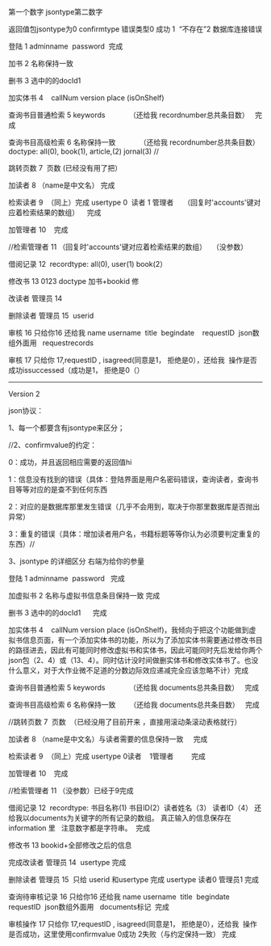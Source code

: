 第一个数字 jsontype第二数字

返回值包jsontype为0 confirmtype 错误类型0 成功 1  “不存在”2 数据库连接错误      

 登陆 1 adminname  password  完成 

加书 2 名称保持一致         

删书 3 选中的的docId1        

加实体书 4    callNum version place (isOnShelf)

 查询书目普通检索 5 keywords            （还给我 recordnumber总共条目数）   完成

 查询书目高级检索 6 名称保持一致            （还给我 recordnumber总共条目数）  doctype: all(0), book(1), article,(2) jornal(3) //  

跳转页数 7  页数 (已经没有用了把） 

加读者 8 （name是中文名） 完成 

检索读者 9  （同上）完成 usertype 0  读者 1 管理者     （回复时'accounts'键对应着检索结果的数组）    完成 

加管理者 10    完成 

//检索管理者 11  （回复时'accounts'键对应着检索结果的数组）   （没参数） 

借阅记录 12  recordtype: all(0), user(1) book(2） 

修改书 13 0123 doctype 加书+bookid 修

改读者 管理员 14   

删除读者 管理员 15  userid 

审核 16 只给你16 还给我 name username  title  begindate    requestID  json数组外面用   requestrecords 

审核 17 只给你 17,requestID , isagreed(同意是1， 拒绝是0），还给我  操作是否成功issuccessed（成功是1， 拒绝是0（） 





------

Version 2

json协议：

1、每一个都要含有jsontype来区分；



 //2、confirmvalue的约定：     

0：成功，并且返回相应需要的返回值hi  

1：信息没有找到的错误（具体：登陆界面是用户名密码错误，查询读者，查询书目等等对应的是查不到任何东西    

2：对应的是数据库那里发生错误（几乎不会用到，取决于你那里数据库是否抛出异常）    

3：重复的错误（具体：增加读者用户名，书籍标题等等你认为必须要判定重复的东西）// 



3、jsontype 的详细区分 右端为给你的参量

登陆 1 adminname  password   完成

加虚拟书 2 名称与虚拟书信息条目保持一致 完成     

删书 3 选中的的docId1      完成 

加实体书 4    callNum version place (isOnShelf)，我倾向于把这个功能做到虚拟书信息页面，有一个添加实体书的功能，所以为了添加实体书需要通过修改书目的路径进去，因此有可能同时修改虚拟书和实体书，因此可能同时先后发给你两个json包（2、4）或（13、4）。同时估计没时间做删实体书和修改实体书了。也没什么意义，对于大作业微不足道的分数边际效应递减完全应该忽略不计）完成 

查询书目普通检索 5 keywords            （还给我 documents总共条目数）   完成

查询书目高级检索 6 名称保持一致       （还给我 documents总共条目数）   完成  

//跳转页数 7  页数  （已经没用了目前开来 ，直接用滚动条滚动表格就行）

加读者 8 （name是中文名）与读者需要的信息保持一致     完成

检索读者 9  （同上）完成 usertype 0读者    1管理者         完成

加管理者 10    完成

//检索管理者 11 （没参数）已经于9完成

借阅记录 12  recordtype: 书目名称(1) 书目ID(2）读者姓名（3） 读者ID（4） 还给我以documents为关键字的所有记录的数组。 真正输入的信息保存在information 里   注意数字都是字符串。  完成

修改书 13 bookid+全部修改之后的信息 

完成改读者 管理员 14  usertype 完成

删除读者 管理员 15  只给 userid 和usertype 完成 usertype 读者0 管理员1 完成

查询待审核记录 16 只给你16 还给我 name username  title  begindate  requestID  json数组外面用   documents标记  完成

审核操作 17 只给你 17,requestID , isagreed(同意是1， 拒绝是0），还给我  操作是否成功，这里使用confirmvalue 0成功 2失败（与约定保持一致） 完成 